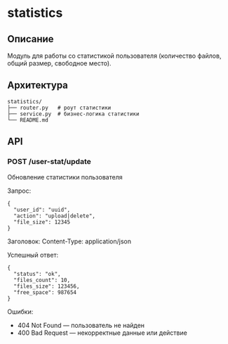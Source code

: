 # statistics

## Описание
Модуль для работы со статистикой пользователя (количество файлов, общий размер, свободное место).

## Архитектура
```
statistics/
├── router.py   # роут статистики
├── service.py  # бизнес-логика статистики
└── README.md
```

## API


### POST /user-stat/update
Обновление статистики пользователя

Запрос:
```
{
  "user_id": "uuid",
  "action": "upload|delete",
  "file_size": 12345
}
```
Заголовок: Content-Type: application/json

Успешный ответ:
```
{
  "status": "ok",
  "files_count": 10,
  "files_size": 123456,
  "free_space": 987654
}
```

Ошибки:
- 404 Not Found — пользователь не найден
- 400 Bad Request — некорректные данные или действие
